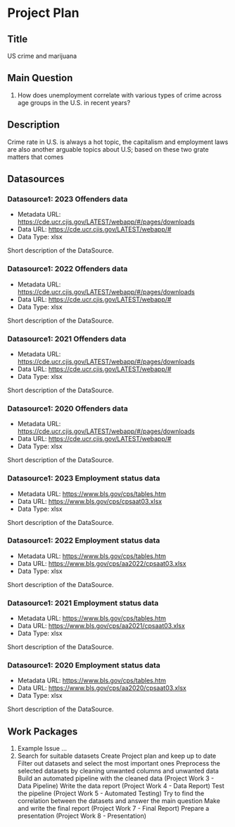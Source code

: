 # Project Plan

## Title
<!-- Give your project a short title. -->
US crime and marijuana

## Main Question

<!-- Think about one main question you want to answer based on the data. -->
1. How does unemployment correlate with various types of crime across age groups in the U.S. in recent years?

## Description

Crime rate in U.S. is always a hot topic, the capitalism and employment laws are also another arguable topics about U.S; based on these two grate matters that comes 


## Datasources

<!-- Describe each datasources you plan to use in a section. Use the prefic "DatasourceX" where X is the id of the datasource. -->

### Datasource1: 2023 Offenders data
* Metadata URL: https://cde.ucr.cjis.gov/LATEST/webapp/#/pages/downloads
* Data URL: https://cde.ucr.cjis.gov/LATEST/webapp/#
* Data Type: xlsx

Short description of the DataSource.

### Datasource1: 2022 Offenders data
* Metadata URL: https://cde.ucr.cjis.gov/LATEST/webapp/#/pages/downloads
* Data URL: https://cde.ucr.cjis.gov/LATEST/webapp/#
* Data Type: xlsx

Short description of the DataSource.

### Datasource1: 2021 Offenders data
* Metadata URL: https://cde.ucr.cjis.gov/LATEST/webapp/#/pages/downloads
* Data URL: https://cde.ucr.cjis.gov/LATEST/webapp/#
* Data Type: xlsx

Short description of the DataSource.

### Datasource1: 2020 Offenders data
* Metadata URL: https://cde.ucr.cjis.gov/LATEST/webapp/#/pages/downloads
* Data URL: https://cde.ucr.cjis.gov/LATEST/webapp/#
* Data Type: xlsx

Short description of the DataSource.

### Datasource1: 2023 Employment status data
* Metadata URL: https://www.bls.gov/cps/tables.htm
* Data URL: https://www.bls.gov/cps/cpsaat03.xlsx
* Data Type: xlsx

Short description of the DataSource.

### Datasource1: 2022 Employment status data
* Metadata URL: https://www.bls.gov/cps/tables.htm
* Data URL: https://www.bls.gov/cps/aa2022/cpsaat03.xlsx
* Data Type: xlsx

Short description of the DataSource.

### Datasource1: 2021 Employment status data
* Metadata URL: https://www.bls.gov/cps/tables.htm
* Data URL: https://www.bls.gov/cps/aa2021/cpsaat03.xlsx
* Data Type: xlsx

Short description of the DataSource.

### Datasource1: 2020 Employment status data
* Metadata URL: https://www.bls.gov/cps/tables.htm
* Data URL: https://www.bls.gov/cps/aa2020/cpsaat03.xlsx
* Data Type: xlsx

Short description of the DataSource.

## Work Packages

<!-- List of work packages ordered sequentially, each pointing to an issue with more details. -->

1. Example Issue ...
2. 
    Search for suitable datasets
    Create Project plan and keep up to date
    Filter out datasets and select the most important ones
    Preprocess the selected datasets by cleaning unwanted columns and unwanted data
    Build an automated pipeline with the cleaned data (Project Work 3 - Data Pipeline)
    Write the data report (Project Work 4 - Data Report)
    Test the pipeline (Project Work 5 - Automated Testing)
    Try to find the correlation between the datasets and answer the main question
    Make and write the final report (Project Work 7 - Final Report)
    Prepare a presentation (Project Work 8 - Presentation)
